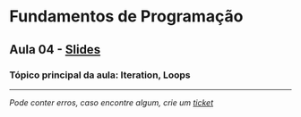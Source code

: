 # Fundamentos de Programação
## Aula 04 - [Slides](https://github.com/TiagoRG/uaveiro-leci/blob/master/1ano/fp/slides/tp04-iteration.pdf)
### Tópico principal da aula: Iteration, Loops
---
*Pode conter erros, caso encontre algum, crie um* [*ticket*](https://github.com/TiagoRG/uaveiro-leci/issues/new)
